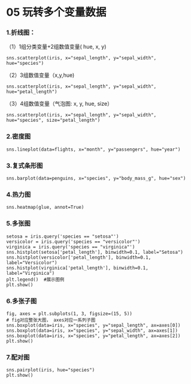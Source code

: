 # 05 玩转多个变量数据

### 1.折线图：

（1）1组分类变量+2组数值变量( hue, x, y)

`sns.scatterplot(iris, x="sepal_length", y="sepal_width", hue="species")`

（2）3组数值变量（x,y,hue)

`sns.scatterplot(iris, x="sepal_length", y="sepal_width", hue="petal_length")`

（3）4组数值变量（气泡图: x, y, hue, size）

`sns.scatterplot(iris, x="sepal_length", y="sepal_width", hue="species", size="petal_length")`

### 2.密度图

`sns.lineplot(data=flights, x="month", y="passengers", hue="year")`

### 3.复式条形图

`sns.barplot(data=penguins, x="species", y="body_mass_g", hue="sex")`

### 4.热力图

`sns.heatmap(glue, annot=True)`

### 5.多张图

```
setosa = iris.query('species == "setosa"')
versicolor = iris.query('species == "versicolor"')
virginica = iris.query('species == "virginica"')
sns.histplot(setosa['petal_length'], binwidth=0.1, label="Setosa")
sns.histplot(versicolor['petal_length'], binwidth=0.1, label="Versicolor")
sns.histplot(virginica['petal_length'], binwidth=0.1, label="Virginica")
plt.legend()  #展示图例
plt.show()
```

### 6.多张子图

```
fig, axes = plt.subplots(1, 3, figsize=(15, 5))
# fig对应整张大图， axes对应一系列子图
sns.boxplot(data=iris, x="species", y="sepal_length", ax=axes[0])
sns.boxplot(data=iris, x="species", y="sepal_width", ax=axes[1])
sns.boxplot(data=iris, x="species", y="petal_length", ax=axes[2])
plt.show()
```

### 7.配对图

```
sns.pairplot(iris, hue="species")
plt.show()
```
